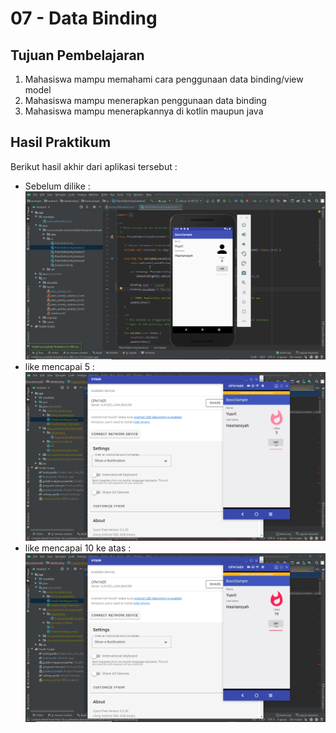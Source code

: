 # 07 - Data Binding

## Tujuan Pembelajaran

1. Mahasiswa mampu memahami cara penggunaan data binding/view model
2. Mahasiswa mampu menerapkan penggunaan data binding
3. Mahasiswa mampu menerapkannya di kotlin maupun java


## Hasil Praktikum

Berikut hasil akhir dari aplikasi tersebut :

- Sebelum dilike : ![Hasil akhir 1](img/hasil-akhir.png)
- like mencapai 5 : ![Hasil akhir 2](img/hasil-akhir-2.png)
- like mencapai 10 ke atas : ![Hasil akhir 3](img/hasil-akhir-3.png)